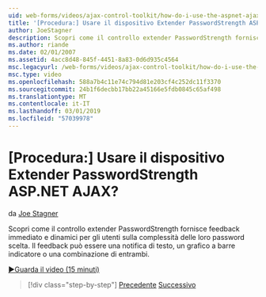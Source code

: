 ```yaml
---
uid: web-forms/videos/ajax-control-toolkit/how-do-i-use-the-aspnet-ajax-passwordstrength-extender
title: '[Procedura:] Usare il dispositivo Extender PasswordStrength ASP.NET AJAX? | Microsoft Docs'
author: JoeStagner
description: Scopri come il controllo extender PasswordStrength fornisce feedback immediato e dinamici per gli utenti sulla complessità delle loro password scelta. Commenti c...
ms.author: riande
ms.date: 02/01/2007
ms.assetid: 4acc8d48-845f-4451-8a83-0d6d935c4564
msc.legacyurl: /web-forms/videos/ajax-control-toolkit/how-do-i-use-the-aspnet-ajax-passwordstrength-extender
msc.type: video
ms.openlocfilehash: 588a7b4c11e74c794d81e203cf4c252dc11f3370
ms.sourcegitcommit: 24b1f6decbb17bb22a45166e5fdb0845c65af498
ms.translationtype: MT
ms.contentlocale: it-IT
ms.lasthandoff: 03/01/2019
ms.locfileid: "57039978"
---
```

<a name="how-do-i-use-the-aspnet-ajax-passwordstrength-extender"></a>[Procedura:] Usare il dispositivo Extender PasswordStrength ASP.NET AJAX?
====================
da [Joe Stagner](https://github.com/JoeStagner)

Scopri come il controllo extender PasswordStrength fornisce feedback immediato e dinamici per gli utenti sulla complessità delle loro password scelta. Il feedback può essere una notifica di testo, un grafico a barre indicatore o una combinazione di entrambi.

[&#9654;Guarda il video (15 minuti)](https://channel9.msdn.com/Blogs/ASP-NET-Site-Videos/how-do-i-use-the-aspnet-ajax-passwordstrength-extender)

> [!div class="step-by-step"]
> [Precedente](how-do-i-use-the-aspnet-ajax-dropshadow-extender.md)
> [Successivo](how-do-i-get-started-with-the-aspnet-ajax-animation-extender-control.md)
